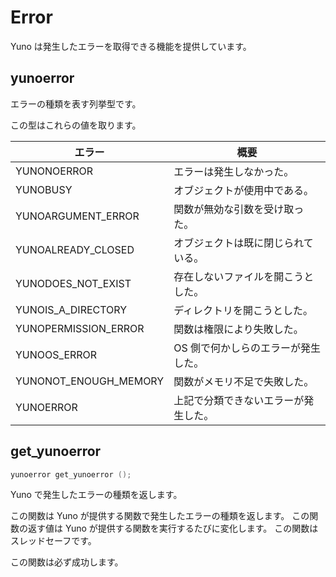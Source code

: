 
# Error 

Yuno は発生したエラーを取得できる機能を提供しています。

## yunoerror 

エラーの種類を表す列挙型です。

この型はこれらの値を取ります。

| エラー | 概要 | 
| ---- | ---- | 
| YUNONOERROR           | エラーは発生しなかった。 | 
| YUNOBUSY              | オブジェクトが使用中である。 | 
| YUNOARGUMENT_ERROR    | 関数が無効な引数を受け取った。 | 
| YUNOALREADY_CLOSED    | オブジェクトは既に閉じられている。 | 
| YUNODOES_NOT_EXIST    | 存在しないファイルを開こうとした。 |
| YUNOIS_A_DIRECTORY    | ディレクトリを開こうとした。 | 
| YUNOPERMISSION_ERROR  | 関数は権限により失敗した。 | 
| YUNOOS_ERROR          | OS 側で何かしらのエラーが発生した。 | 
| YUNONOT_ENOUGH_MEMORY | 関数がメモリ不足で失敗した。 | 
| YUNOERROR             | 上記で分類できないエラーが発生した。 | 

## get_yunoerror

```c
yunoerror get_yunoerror ();
```

Yuno で発生したエラーの種類を返します。

この関数は Yuno が提供する関数で発生したエラーの種類を返します。
この関数の返す値は Yuno が提供する関数を実行するたびに変化します。
この関数はスレッドセーフです。

この関数は必ず成功します。
